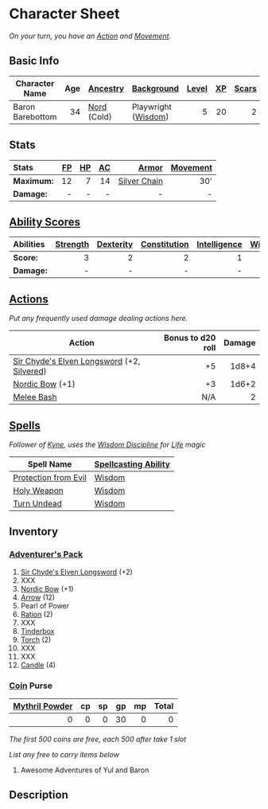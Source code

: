 # Character Sheet

*On your turn, you have an [Action](../../../../Game%20Procedures/Core%20Procedures/Action.md) and [Movement](../../../../Game%20Procedures/Combat/Movement.md).*

## Basic Info

| Character Name   | Age | [Ancestry](../../../../Player%20Characters/Ancenstries/Ancestry.md)             | [Background](../../../../Player%20Characters/Backgrounds/Background.md)                 | [Level](../../../../Player%20Characters/Derived%20Statistics/Level.md) | [XP](../../../../Player%20Characters/Derived%20Statistics/Experience%20Points.md) | [Scars](../../../../Player%20Characters/Derived%20Statistics/Scars.md) |
| ---------------- | --: | :------------------------------------------------------------------------------ | :-------------------------------------------------------------------------------------- | ---------------------------------------------------------------------: | --------------------------------------------------------------------------------: | ---------------------------------------------------------------------: |
| Baron Barebottom |  34 | [Nord](../../../../Player%20Characters/Ancenstries/Mechanical/Primal.md) (Cold) | Playwright ([Wisdom](../../../../Player%20Characters/The%20Ability%20Scores/Wisdom.md)) |                                                                      5 |                                                                                20 |                                                                      2 |

## Stats

| Stats        | [FP](../../../../Player%20Characters/Derived%20Statistics/Fatigue%20Points.md) | [HP](../../../../Player%20Characters/Derived%20Statistics/Health%20Points.md) | [AC](../../../../Player%20Characters/Derived%20Statistics/Armor%20Class.md) |                                          [Armor](../../../../Items%20and%20Gear/Armor/Armor.md) | [Movement](../../../../Game%20Procedures/Combat/Movement.md) |
| :----------- | --------------------------------------------------------------------------: | -------------------------------------------------------------------------: | -----------------------------------------------------------------------: | -------------------------------------------------------------------------------------------: | --------------------------------------------------------: |
| **Maximum:** |                                                                          12 |                                                                          7 |                                                                       14 | [Silver Chain](../../../../Items%20and%20Gear/Armor/Silvered%20Armor/Silver%20Chain%20Armor.md) |                                                       30' |
| **Damage:**  |                                                                           - |                                                                          - |                                                                        - |                                                                                            - |                                                         - |

## [Ability Scores](../../../../Player%20Characters/The%20Ability%20Scores/Ability%20Scores.md)

| Abilities   | [Strength](../../../../Player%20Characters/The%20Ability%20Scores/Strength.md) | [Dexterity](../../../../Player%20Characters/The%20Ability%20Scores/Dexterity.md) | [Constitution](../../../../Player%20Characters/The%20Ability%20Scores/Constitution.md) | [Intelligence](../../../../Player%20Characters/The%20Ability%20Scores/Intelligence.md) | [Wisdom](../../../../Player%20Characters/The%20Ability%20Scores/Wisdom.md)<br> | [Charisma](../../../../Player%20Characters/The%20Ability%20Scores/Charisma.md)<br> |
| :---------- | -----------------------------------------------------------------------------: | -------------------------------------------------------------------------------: | -------------------------------------------------------------------------------------: | -------------------------------------------------------------------------------------: | -----------------------------------------------------------------------------: | ---------------------------------------------------------------------------------: |
| **Score:**  |                                                                              3 |                                                                                2 |                                                                                      2 |                                                                                      1 |                                                                          3 (P) |                                                                                  2 |
| **Damage:** |                                                                              - |                                                                                - |                                                                                      - |                                                                                      - |                                                                              - |                                                                                  - |

## [Actions](../../../../Game%20Procedures/Core%20Procedures/Action.md)

*Put any frequently used damage dealing actions here.*

| Action                                                                                                                                                                                                           | Bonus to d20 roll | Damage |
| ---------------------------------------------------------------------------------------------------------------------------------------------------------------------------------------------------------------- | ----------------: | -----: |
| [Sir Chyde's Elven Longsword](../../../../Items%20and%20Gear/Weapons/Melee%20Weapons/Medium%20Skilled%20Weapon.md) (+2, [Silvered](../../../../Items%20and%20Gear/Material%20Properties/Silvered%20Property.md)) |                +5 |  1d8+4 |
| [Nordic Bow](../../../../Items%20and%20Gear/Weapons/Ranged%20Weapons/Medium%20Bow.md) (+1)                                                                                                                       |                +3 |  1d6+2 |
| [Melee Bash](../../../../Game%20Procedures/Combat/Melee%20Attack.md#Melee%20Bash)                                                                                                                                |               N/A |      2 |

## [Spells](../../../../Magic/Spells.md)

*Follower of [Kyne](../../../../Magic/Deities/Deity%20Mechanics/Air%20Life%20Deity.md), uses the [Wisdom Discipline](../../../../Magic/Spellcasting/Spellcasting%20Disciplines/Wisdom%20Discipline.md) for [Life](../../../../Magic/Spells/Spell%20Domains/Life.md) magic*

| Spell Name                                                                                              | [Spellcasting Ability](../../../../Magic/Spellcasting/Spellcasting%20Ability.md) |
| ------------------------------------------------------------------------------------------------------- | ----------------------------------------------------------------------------- |
| [Protection from Evil](../../../../Magic/Spells/Spells%20by%20Level/Level%201/Protection%20from%20Evil.md) | [Wisdom](../../../../Player%20Characters/The%20Ability%20Scores/Wisdom.md)       |
| [Holy Weapon](../../../../Magic/Spells/Spells%20by%20Level/Level%202/Holy%20Weapon.md)                     | [Wisdom](../../../../Player%20Characters/The%20Ability%20Scores/Wisdom.md)       |
| [Turn Undead](../../../../Magic/Spells/Spells%20by%20Level/Level%201/Turn%20Undead.md)                     | [Wisdom](../../../../Player%20Characters/The%20Ability%20Scores/Wisdom.md)       |

## Inventory

### [Adventurer's Pack](../../../../Items%20and%20Gear/Gear/100%20Coins/Adventurer's%20Pack.md)

1. [Sir Chyde's Elven Longsword](../../../../Items%20and%20Gear/Weapons/Melee%20Weapons/Large%20Skilled%20Weapon.md) (+2)
2. XXX
3. [Nordic Bow](../../../../Items%20and%20Gear/Weapons/Ranged%20Weapons/Medium%20Bow.md) (+1)
4. [Arrow](../../../../Items%20and%20Gear/Weapons/Ammo/Arrow.md) (12)
5. Pearl of Power
6. [Ration](../../../../Items%20and%20Gear/Gear/1%20Coin/Ration.md) (2)
7. XXX
8. [Tinderbox](../../../../Items%20and%20Gear/Gear/10%20Coins/Tinderbox.md)
9. [Torch](../../../../Items%20and%20Gear/Gear/1%20Coin/Torch.md) (2)
10. XXX
11. XXX
12. [Candle](../../../../Items%20and%20Gear/Gear/10%20Coins/Candle.md) (4)

### [Coin](../../../../Resources%20for%20GMs/Economy/Coins.md) Purse

| [Mythril Powder](../../../../Magic/Spellcasting/Mythril.md) |  cp |  sp |  gp |  mp | Total |
| -------------------------------------------------------: | --: | --: | --: | --: | ----: |
|                                                        0 |   0 |   0 |  30 |   0 |     0 |

*The first 500 coins are free, each 500 after take 1 slot*

*List any free to carry items below*

1. Awesome Adventures of Yul and Baron

## Description
